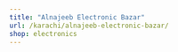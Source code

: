 ```yaml
---
title: "Alnajeeb Electronic Bazar"
url: /karachi/alnajeeb-electronic-bazar/
shop: electronics
---
```

